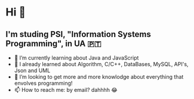 # Hi 👋

## I'm studing PSI, "Information Systems Programming", in UA 🇵🇹

- :floppy_disk: I’m currently learning about Java and JavaScript
- 👀 I already learned about Algorithm, C/C++, DataBases, MySQL, API's, Json and UML
- 🦾 I’m looking to get more and more knowlodge about everything that envolves programming! 
- 📫 How to reach me: by email? dahhhh :joy:
